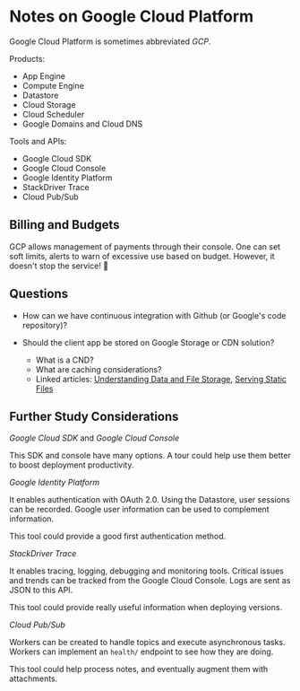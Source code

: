# Notes on Google Cloud Platform

Google Cloud Platform is sometimes abbreviated *GCP*.

Products:

 * App Engine
 * Compute Engine
 * Datastore
 * Cloud Storage
 * Cloud Scheduler
 * Google Domains and Cloud DNS

Tools and APIs:

 * Google Cloud SDK
 * Google Cloud Console
 * Google Identity Platform
 * StackDriver Trace
 * Cloud Pub/Sub


## Billing and Budgets

GCP allows management of payments through their console.
One can set soft limits, alerts to warn of excessive use based on budget.
However, it doesn't stop the service! 😬


## Questions

 - How can we have continuous integration with Github (or Google's code repository)?

 - Should the client app be stored on Google Storage or CDN solution?
   - What is a CND?
   - What are caching considerations?
   - Linked articles: [Understanding Data and File Storage](https://cloud.google.com/appengine/docs/standard/nodejs/using-third-party-databases), [Serving Static Files](https://cloud.google.com/appengine/docs/standard/nodejs/serving-static-files)


## Further Study Considerations

*Google Cloud SDK* and *Google Cloud Console*

This SDK and console have many options.
A tour could help use them better to boost deployment productivity.

*Google Identity Platform* 

It enables authentication with OAuth 2.0.
Using the Datastore, user sessions can be recorded.
Google user information can be used to complement information.

This tool could provide a good first authentication method.

*StackDriver Trace*

It enables tracing, logging, debugging and monitoring tools.
Critical issues and trends can be tracked from the Google Cloud Console.
Logs are sent as JSON to this API.

This tool could provide really useful information when deploying versions.

*Cloud Pub/Sub*

Workers can be created to handle topics and execute asynchronous tasks.
Workers can implement an `health/` endpoint to see how they are doing.

This tool could help process notes, and eventually augment them with attachments.
